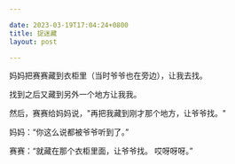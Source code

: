 ```yaml
---

date: 2023-03-19T17:04:24+0800
title: 捉迷藏
layout: post

---
```


妈妈把赛赛藏到衣柜里（当时爷爷也在旁边），让我去找。

找到之后又藏到另外一个地方让我我。

然后，赛赛给妈妈说，"再把我藏到刚才那个地方，让爷爷找。"

妈妈：“你这么说都被爷爷听到了。”

赛赛：“就藏在那个衣柜里面，让爷爷找。 哎呀呀呀。”
